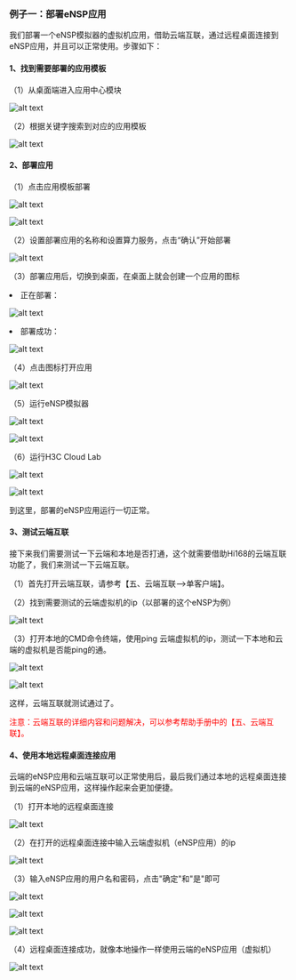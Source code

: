 ### 例子一：部署eNSP应用
我们部署一个eNSP模拟器的虚拟机应用，借助云端互联，通过远程桌面连接到eNSP应用，并且可以正常使用。步骤如下：
#### 1、找到需要部署的应用模板
（1）从桌面端进入应用中心模块

![alt text](./beginner01.png)

（2）根据关键字搜索到对应的应用模板

![alt text](./beginner02.png)

#### 2、部署应用
（1）点击应用模板部署

![alt text](./beginner03.png)

![alt text](./beginner04.png)

（2）设置部署应用的名称和设置算力服务，点击“确认”开始部署

![alt text](./beginner05.png)

（3）部署应用后，切换到桌面，在桌面上就会创建一个应用的图标
<li>正在部署：</li>

![alt text](./beginner06.png)

<li>部署成功：</li>

![alt text](./beginner07.png)

（4）点击图标打开应用

![alt text](./beginner08.png)

（5）运行eNSP模拟器

![alt text](./beginner09.png)

![alt text](./beginner10.png)

（6）运行H3C Cloud Lab

![alt text](./beginner11.png)

![alt text](./beginner12.png)

到这里，部署的eNSP应用运行一切正常。

#### 3、测试云端互联
接下来我们需要测试一下云端和本地是否打通，这个就需要借助Hi168的云端互联功能了，我们来测试一下云端互联。

（1）首先打开云端互联，请参考【五、云端互联——>单客户端】。


（2）找到需要测试的云端虚拟机的ip（以部署的这个eNSP为例）

![alt text](./beginner14.png)

（3）打开本地的CMD命令终端，使用ping 云端虚拟机的ip，测试一下本地和云端的虚拟机是否能ping的通。

![alt text](./beginner15.png)

![alt text](./beginner16.png)

这样，云端互联就测试通过了。

<font color='red'>注意：云端互联的详细内容和问题解决，可以参考帮助手册中的【五、云端互联】。</font>

#### 4、使用本地远程桌面连接应用
云端的eNSP应用和云端互联可以正常使用后，最后我们通过本地的远程桌面连接到云端的eNSP应用，这样操作起来会更加便捷。

（1）打开本地的远程桌面连接

![alt text](./beginner17.png)

（2）在打开的远程桌面连接中输入云端虚拟机（eNSP应用）的ip

![alt text](./beginner18.png)

（3）输入eNSP应用的用户名和密码，点击"确定"和"是"即可

![alt text](./beginner19.png)

![alt text](./beginner20.png)

![alt text](./beginner21.png)

（4）远程桌面连接成功，就像本地操作一样使用云端的eNSP应用（虚拟机）

![alt text](./beginner22.png)